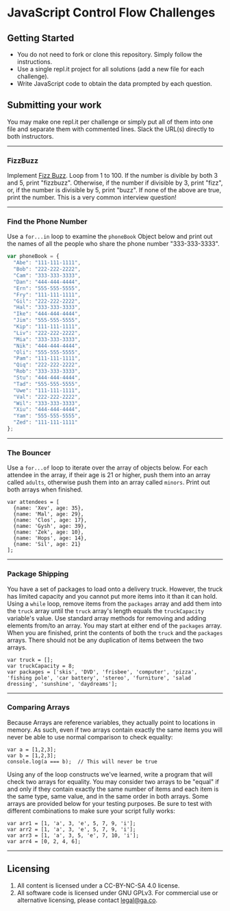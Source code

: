 # JavaScript Control Flow Challenges

## Getting Started
* You do not need to fork or clone this repository. Simply follow the instructions. 
* Use a single repl.it project for all solutions (add a new file for each challenge).
* Write JavaScript code to obtain the data prompted by each question.

## Submitting your work

You may make one repl.it per challenge or simply put all of them into one file and separate them with commented lines. Slack the URL(s) directly to both instructors.

---

### FizzBuzz

Implement [Fizz Buzz](http://en.wikipedia.org/wiki/Fizz_buzz). Loop from 1 to 100. If the number is divible by both 3 and 5, print "fizzbuzz". Otherwise, if the number if divisible by 3, print "fizz", or, if the number is divisible by 5, print "buzz". If none of the above are true, print the number. This is a very common interview question!

---

### Find the Phone Number

Use a `for...in` loop to examine the `phoneBook` Object below and print out the names of all the people who share the phone number "333-333-3333".

```js
var phoneBook = {
  "Abe": "111-111-1111",
  "Bob": "222-222-2222",
  "Cam": "333-333-3333",
  "Dan": "444-444-4444",
  "Ern": "555-555-5555",
  "Fry": "111-111-1111",
  "Gil": "222-222-2222",
  "Hal": "333-333-3333",
  "Ike": "444-444-4444",
  "Jim": "555-555-5555",
  "Kip": "111-111-1111",
  "Liv": "222-222-2222",
  "Mia": "333-333-3333",
  "Nik": "444-444-4444",
  "Oli": "555-555-5555",
  "Pam": "111-111-1111",
  "Qiq": "222-222-2222",
  "Rob": "333-333-3333",
  "Stu": "444-444-4444",
  "Tad": "555-555-5555",
  "Uwe": "111-111-1111",
  "Val": "222-222-2222",
  "Wil": "333-333-3333",
  "Xiu": "444-444-4444",
  "Yam": "555-555-5555",
  "Zed": "111-111-1111"
};
```

---

### The Bouncer

Use a `for...of` loop to iterate over the array of objects below. For each attendee in the array, if their age is 21 or higher, push them into an array called `adults`, otherwise push them into an array called `minors`. Print out both arrays when finished.

```
var attendees = [
  {name: 'Xev', age: 35},
  {name: 'Mal', age: 29},
  {name: 'Clos', age: 17},
  {name: 'Gysh', age: 39},
  {name: 'Zek', age: 10},
  {name: 'Hops', age: 14},
  {name: 'Sil', age: 21}
];
```

---

### Package Shipping

You have a set of packages to load onto a delivery truck. However, the truck has limited capacity and you cannot put more items into it than it can hold. Using a `while` loop, remove items from the `packages` array and add them into the `truck` array until the `truck` array's length equals the `truckCapacity` variable's value. Use standard array methods for removing and adding elements from/to an array. You may start at either end of the `packages` array. When you are finished, print the contents of both the `truck` and the `packages` arrays. There should not be any duplication of items between the two arrays.

```
var truck = [];
var truckCapacity = 8;
var packages = ['skis', 'DVD', 'frisbee', 'computer', 'pizza', 'fishing pole', 'car battery', 'stereo', 'furniture', 'salad dressing', 'sunshine', 'daydreams'];
```

---

### Comparing Arrays

Because Arrays are reference variables, they actually point to locations in memory. As such, even if two arrays contain exactly the same items you will never be able to use normal comparison to check equality:

```
var a = [1,2,3];
var b = [1,2,3];
console.log(a === b);  // This will never be true
```

Using any of the loop constructs we've learned, write a program that will check two arrays for equality. You may consider two arrays to be "equal" if and only if they contain exactly the same number of items and each item is the same type, same value, and in the same order in both arrays. Some arrays are provided below for your testing purposes. Be sure to test with different combinations to make sure your script fully works:

```
var arr1 = [1, 'a', 3, 'e', 5, 7, 9, 'i'];
var arr2 = [1, 'a', 3, 'e', 5, 7, 9, 'i'];
var arr3 = [1, 'a', 3, 5, 'e', 7, 10, 'i'];
var arr4 = [0, 2, 4, 6];
```
---

## Licensing
1. All content is licensed under a CC-BY-NC-SA 4.0 license.
2. All software code is licensed under GNU GPLv3. For commercial use or alternative licensing, please contact legal@ga.co.
